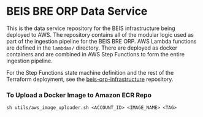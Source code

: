 # BEIS BRE ORP Data Service

This is the data service repository for the BEIS infrastructure being deployed to AWS. The repository contains all of the modular logic used as part of the ingestion pipeline for the BEIS BRE ORP. AWS Lambda functions are defined in the `lambdas/` directory. There are deployed as docker containers and are combined in AWS Step Functions to form the entire ingestion pipeline.

For the Step Functions state machine definition and the rest of the Terraform deployment, see the [beis-orp-infrastructure](https://github.com/mdrxtech/beis-orp-infrastructure) repository.

### To Upload a Docker Image to Amazon ECR Repo
`sh utils/aws_image_uploader.sh <ACCOUNT_ID> <IMAGE_NAME> <TAG>`